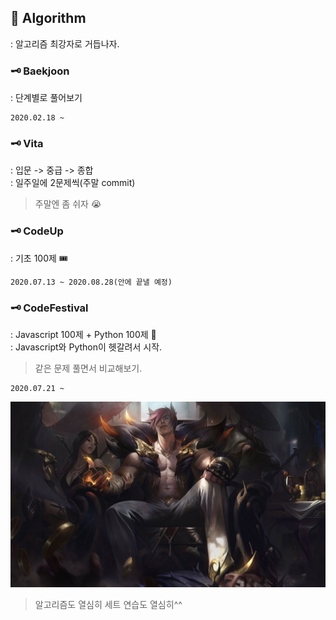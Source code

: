 ## 💊 Algorithm
: 알고리즘 최강자로 거듭나자.

### 🗝 Baekjoon
: 단계별로 풀어보기
```
2020.02.18 ~ 
```

### 🗝 Vita
: 입문 -> 중급 -> 종합\
: 일주일에 2문제씩(주말 commit)
> 주말엔 좀 쉬자 😭

### 🗝 CodeUp
: 기초 100제 🎟
```
2020.07.13 ~ 2020.08.28(안에 끝낼 예정)
```

### 🗝 CodeFestival
: Javascript 100제 + Python 100제 🎈\
: Javascript와 Python이 헷갈려서 시작.
> 같은 문제 풀면서 비교해보기.
```
2020.07.21 ~
```

<img src="sett.jpg">

> 알고리즘도 열심히 세트 연습도 열심히^^